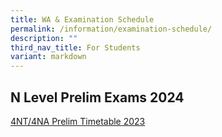```yaml
---
title: WA & Examination Schedule
permalink: /information/examination-schedule/
description: ""
third_nav_title: For Students
variant: markdown
---
```

## N Level Prelim Exams 2024

[4NT/4NA Prelim Timetable 2023](/files/4n%20prelim%20timetable%202023%20-%204nt.pdf)

